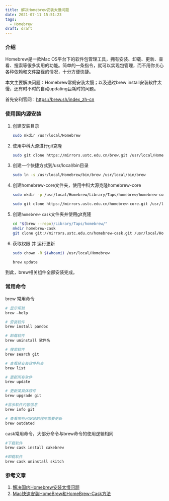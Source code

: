 ```yaml
---
title: 解决Homebrew安装太慢问题
date: 2021-07-11 15:51:23
tags:
  - Homebrew
draft: draft
---
```


### 介绍

Homebrew是一款Mac OS平台下的软件包管理工具，拥有安装、卸载、更新、查看、搜索等很多实用的功能。简单的一条指令，就可以实现包管理，而不用你关心各种依赖和文件路径的情况，十分方便快捷。

本文主要解决问题：Homebrew常规安装太慢；以及通过brew install安装软件太慢，还有时不时的自动updating巨耗时的问题。

首先安利官网：https://brew.sh/index_zh-cn

### 使用国内源安装

1. 创建安装目录

   ```bash
   sudo mkdir /usr/local/Homebrew
   ```

2. 使用中科大源进行git克隆

   ```bash
   sudo git clone https://mirrors.ustc.edu.cn/brew.git /usr/local/Homebrew
   ```

3. 创建一个快捷方式到/usr/local/bin目录

   ```bash
   sudo ln -s /usr/local/Homebrew/bin/brew /usr/local/bin/brew
   ```

4. 创建homebrew-core文件夹，使用中科大源克隆homebrew-core

   ```bash
   sudo mkdir -p /usr/local/Homebrew/Library/Taps/homebrew/homebrew-core
   
   sudo git clone https://mirrors.ustc.edu.cn/homebrew-core.git /usr/local/Homebrew/Library/Taps/homebrew/homebrew-core
   ```

5. 创建`homebrew-cask`文件夹并使用git克隆

   ```bash
   cd "$(brew --repo)/Library/Taps/homebrew/"
   mkdir homebrew-cask
   git clone git://mirrors.ustc.edu.cn/homebrew-cask.git /usr/local/Homebrew/Library/Taps/homebrew/homebrew-cask
   ```

   

6. 获取权限 并 运行更新

   ```bash
   sudo chown -R $(whoami) /usr/local/Homebrew
   
   brew update
   ```

到此，brew相关组件全部安装完成。



### 常用命令

brew 常用命令

```bash
# 显示帮助
brew –help

# 安装软件
brew install pandoc

# 卸载软件
brew uninstall 软件名

# 搜索软件
brew search git

# 查看经安装软件列表
brew list

# 更新所有软件
brew update

# 更新某具体软件
brew upgrade git

#显示软件内容信息
brew info git

# 查看哪些已安装的程序需要更新
brew outdated
```

cask常用命令，大部分命令与brew命令的使用逻辑相同

```bash
#下载软件
brew cask install cakebrew

#卸载软件
brew cask uninstall skitch
```



### 参考文章

1. [解决国内Homebrew安装太慢问题](https://xixincan.github.io/2020/05/23/Skill/%E8%A7%A3%E5%86%B3%E5%9B%BD%E5%86%85Homebrew%E5%AE%89%E8%A3%85%E5%A4%AA%E6%85%A2%E9%97%AE%E9%A2%98/)
2. [Mac快速安装HomeBrew和HomeBrew-Cask方法](https://blog.csdn.net/m0_46197393/article/details/106752367)

